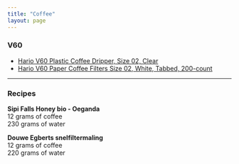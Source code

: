 ```yaml
---
title: "Coffee"
layout: page
---
```


### V60

- [Hario V60 Plastic Coffee Dripper, Size 02, Clear](https://www.amazon.com/Hario-Plastic-Coffee-Dripper-Clear/dp/B001RBTSMM/ref=pd_sbs_79_14?_encoding=UTF8&pd_rd_i=B001RBTSMM&pd_rd_r=42873842-a25e-4c71-b317-b871eec294a0&pd_rd_w=6V91w&pd_rd_wg=uLXdW&pf_rd_p=bdd201df-734f-454e-883c-73b0d8ccd4c3&pf_rd_r=JV6C0ABZCG08XQ436VHG&psc=1&refRID=JV6C0ABZCG08XQ436VHG)
- [Hario V60 Paper Coffee Filters Size 02, White, Tabbed, 200-count ](https://www.amazon.com/Hario-V60-Coffee-Filters-Tabbed/dp/B073S4XTKJ/ref=pd_bxgy_img_2/146-4279820-4407928?_encoding=UTF8&pd_rd_i=B073S4XTKJ&pd_rd_r=fdbab371-072e-437f-ab7f-e4edd31c44a9&pd_rd_w=tHOLD&pd_rd_wg=K4aby&pf_rd_p=fd08095f-55ff-4a15-9b49-4a1a719225a9&pf_rd_r=655XT8RBT1RQMA5Y2M82&psc=1&refRID=655XT8RBT1RQMA5Y2M82)

---

### Recipes

**Sipi Falls Honey bio - Oeganda**  
12 grams of coffee  
230 grams of water

**Douwe Egberts snelfiltermaling**  
12 grams of coffee  
220 grams of water
